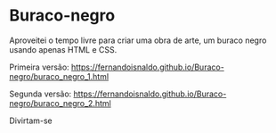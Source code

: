 # Buraco-negro
Aproveitei o tempo livre para criar uma obra de arte, um buraco negro usando apenas HTML e CSS.

Primeira versão: https://fernandoisnaldo.github.io/Buraco-negro/buraco_negro_1.html

Segunda versão: https://fernandoisnaldo.github.io/Buraco-negro/buraco_negro_2.html

Divirtam-se
